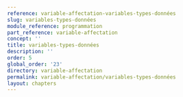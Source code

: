 ```yaml
---
reference: variable-affectation-variables-types-données
slug: variables-types-données
module_reference: programmation
part_reference: variable-affectation
concept: ''
title: variables-types-données
description: ''
order: 5
global_order: '23'
directory: variable-affectation
permalink: variable-affectation/variables-types-données
layout: chapters
---
```

